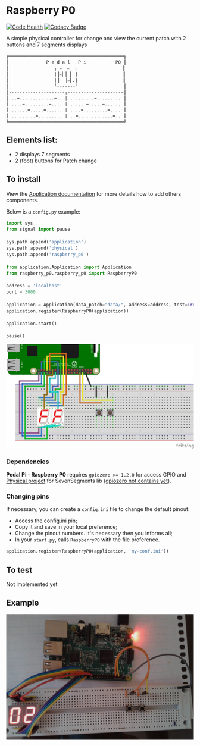 # Raspberry P0

[![Code Health](https://landscape.io/github/PedalPi/Raspberry-P0/master/landscape.svg?style=flat-square)](https://landscape.io/github/PedalPi/Raspberry-P0/master) [![Codacy Badge](https://api.codacy.com/project/badge/Grade/f3e1af57f11d4d9e8be097153ce68195)](https://www.codacy.com/app/mateus-moura/Raspberry-P0?utm_source=github.com&amp;utm_medium=referral&amp;utm_content=PedalPi/Raspberry-P0&amp;utm_campaign=Badge_Grade)

A simple physical controller for change and view the current patch with 2 buttons and 7 segments displays

```
╔═══════════════════════════════════════════╗
║              P e d a l   P i           P0 ║
║                 ┌ ⎯  ⎯  ┐                 ║
║                 |⎥⎯⎜⎥ ⎜ |                 ║
║                 |⎥  ⎥⎯⎜.|                 ║
║                 └-------┘                 ║
║---------------------┬---------------------╢
║ ..=.............=.. | .........=......... ║
║ ....=.........=.... | ......=.....=...... ║
║ ......=.....=...... | ....=.........=.... ║
║ .........=......... | ..=.............=.. ║
╚═══════════════════════════════════════════╝

```

## Elements list:

 - 2 displays 7 segments
 - 2 (foot) buttons for Patch change

## To install

View the [Application documentation](http://pedalpi-application.readthedocs.io/en/latest/?badge=latest#using) for more details how to add others components.

Below is a `config.py` example:

```python
import sys
from signal import pause

sys.path.append('application')
sys.path.append('physical')
sys.path.append('raspberry_p0')

from application.Application import Application
from raspberry_p0.raspberry_p0 import RaspberryP0

address = 'localhost'
port = 3000

application = Application(data_patch="data/", address=address, test=True)
application.register(RaspberryP0(application))

application.start()

pause()
```

![P0 in the Fritzing](docs/schematic.jpg)

### Dependencies

**Pedal Pi - Raspberry P0** requires `gpiozero >= 1.2.0` for access GPIO and [Physical project](http://github.com/PedalPi/Physical) for SevenSegments lib ([gpiozero not contains yet](https://github.com/RPi-Distro/python-gpiozero/issues/493)). 

### Changing pins

If necessary, you can create a `config.ini` file to change the default pinout:

* Access the config.ini pin;
* Copy it and save in your local preference; 
* Change the pinout numbers. It's necessary then you informs all;
* In your `start.py`, calls `RaspberryP0` with the file preference.
```python
application.register(RaspberryP0(application, 'my-conf.ini'))
```

## To test

Not implemented yet

## Example

![P0 in a protoboard](docs/Example.jpg)
